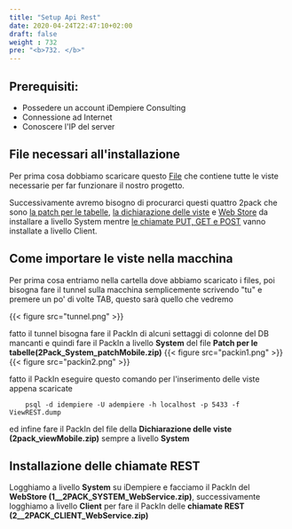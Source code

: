 ```yaml
---
title: "Setup Api Rest"
date: 2020-04-24T22:47:10+02:00
draft: false
weight : 732
pre: "<b>732. </b>"
---
```



## Prerequisiti:

- Possedere un account iDempiere Consulting
- Connessione ad Internet
- Conoscere l'IP del server

## File necessari all'installazione

Per prima cosa dobbiamo scaricare questo <a href="ViewREST.dump" download>File<a> che contiene tutte le viste necessarie per far funzionare il nostro progetto.


Successivamente avremo bisogno di procurarci questi quattro 2pack che sono <a href="2Pack_System_patchMobile.zip"> la patch per le tabelle</a>, <a href="2pack_viewMobile.zip">la dichiarazione delle viste</a> e <a
 href="1__2PACK_SYSTEM_WebService.zip">Web Store</a> da installare a livello System mentre <a href="2__2PACK_CLIENT_WebService.zip">le chiamate PUT, GET e POST</a> vanno installate a livello Client.
 
 
## Come importare le viste nella macchina

Per prima cosa entriamo nella cartella dove abbiamo scaricato i files, poi bisogna fare il tunnel sulla macchina semplicemente scrivendo "tu" e premere un po' di volte TAB, questo sarà quello che vedremo 

{{< figure src="tunnel.png" >}}


fatto il tunnel bisogna fare il PackIn di alcuni settaggi di colonne del DB mancanti e quindi fare il PackIn a livello <b>System</b> del file <b>Patch per le tabelle(2Pack_System_patchMobile.zip)</b>
{{< figure src="packin1.png" >}}
{{< figure src="packin2.png" >}}


fatto il PackIn eseguire questo comando per l'inserimento delle viste appena scaricate
```tmpl
    psql -d idempiere -U adempiere -h localhost -p 5433 -f ViewREST.dump
```
ed infine fare il PackIn del file della <b>Dichiarazione delle viste (2pack_viewMobile.zip)</b> sempre a livello <b>System</b>

## Installazione delle chiamate REST

Logghiamo a livello <b>System</b> su iDempiere e facciamo il PackIn del <b>WebStore (1__2PACK_SYSTEM_WebService.zip)</b>, successivamente logghiamo a livello <b>Client</b> per fare il PackIn delle <b>chiamate REST (2__2PACK_CLIENT_WebService.zip)</b>
